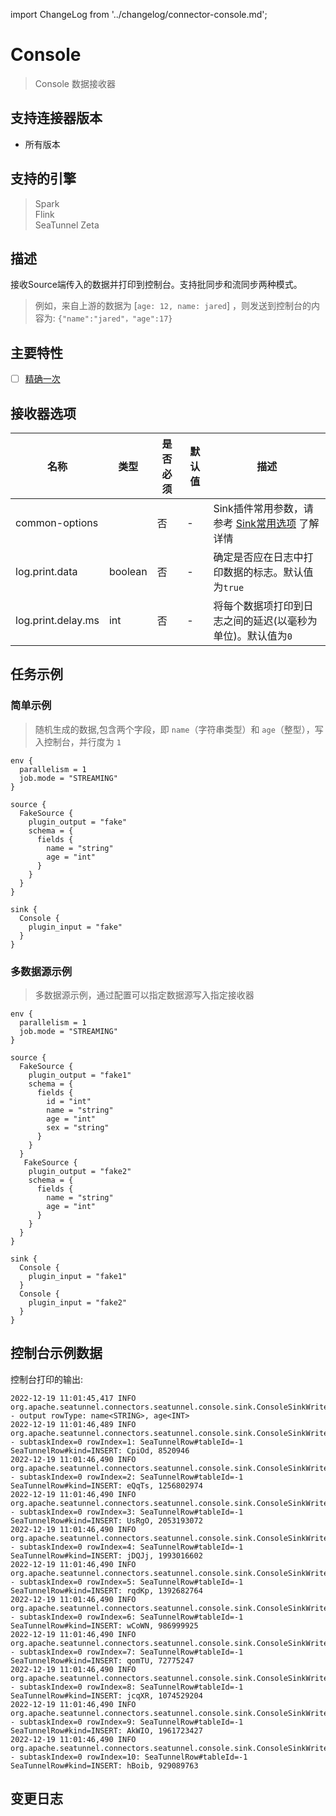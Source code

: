 import ChangeLog from '../changelog/connector-console.md';

# Console

> Console 数据接收器

## 支持连接器版本

- 所有版本

## 支持的引擎

> Spark<br/>
> Flink<br/>
> SeaTunnel Zeta<br/>

## 描述

接收Source端传入的数据并打印到控制台。支持批同步和流同步两种模式。

> 例如，来自上游的数据为 [`age: 12, name: jared`] ，则发送到控制台的内容为: `{"name":"jared"，"age":17}`

## 主要特性

- [ ] [精确一次](../../concept/connector-v2-features.md)

## 接收器选项

|         名称         |   类型    | 是否必须 | 默认值 |                            描述                             |
|--------------------|---------|------|-----|-----------------------------------------------------------|
| common-options     |         | 否    | -   | Sink插件常用参数，请参考 [Sink常用选项](../sink-common-options.md) 了解详情 |
| log.print.data     | boolean | 否    | -   | 确定是否应在日志中打印数据的标志。默认值为`true`                               |
| log.print.delay.ms | int     | 否    | -   | 将每个数据项打印到日志之间的延迟(以毫秒为单位)。默认值为`0`                          |

## 任务示例

### 简单示例

> 随机生成的数据,包含两个字段，即 `name`（字符串类型）和 `age`（整型），写入控制台，并行度为 `1`

```
env {
  parallelism = 1
  job.mode = "STREAMING"
}

source {
  FakeSource {
    plugin_output = "fake"
    schema = {
      fields {
        name = "string"
        age = "int"
      }
    }
  }
}

sink {
  Console {
    plugin_input = "fake"
  }
}
```

### 多数据源示例

> 多数据源示例，通过配置可以指定数据源写入指定接收器

```
env {
  parallelism = 1
  job.mode = "STREAMING"
}

source {
  FakeSource {
    plugin_output = "fake1"
    schema = {
      fields {
        id = "int"
        name = "string"
        age = "int"
        sex = "string"
      }
    }
  }
   FakeSource {
    plugin_output = "fake2"
    schema = {
      fields {
        name = "string"
        age = "int"
      }
    }
  }
}

sink {
  Console {
    plugin_input = "fake1"
  }
  Console {
    plugin_input = "fake2"
  }
}
```

## 控制台示例数据

控制台打印的输出:

```
2022-12-19 11:01:45,417 INFO  org.apache.seatunnel.connectors.seatunnel.console.sink.ConsoleSinkWriter - output rowType: name<STRING>, age<INT>
2022-12-19 11:01:46,489 INFO  org.apache.seatunnel.connectors.seatunnel.console.sink.ConsoleSinkWriter - subtaskIndex=0 rowIndex=1: SeaTunnelRow#tableId=-1 SeaTunnelRow#kind=INSERT: CpiOd, 8520946
2022-12-19 11:01:46,490 INFO  org.apache.seatunnel.connectors.seatunnel.console.sink.ConsoleSinkWriter - subtaskIndex=0 rowIndex=2: SeaTunnelRow#tableId=-1 SeaTunnelRow#kind=INSERT: eQqTs, 1256802974
2022-12-19 11:01:46,490 INFO  org.apache.seatunnel.connectors.seatunnel.console.sink.ConsoleSinkWriter - subtaskIndex=0 rowIndex=3: SeaTunnelRow#tableId=-1 SeaTunnelRow#kind=INSERT: UsRgO, 2053193072
2022-12-19 11:01:46,490 INFO  org.apache.seatunnel.connectors.seatunnel.console.sink.ConsoleSinkWriter - subtaskIndex=0 rowIndex=4: SeaTunnelRow#tableId=-1 SeaTunnelRow#kind=INSERT: jDQJj, 1993016602
2022-12-19 11:01:46,490 INFO  org.apache.seatunnel.connectors.seatunnel.console.sink.ConsoleSinkWriter - subtaskIndex=0 rowIndex=5: SeaTunnelRow#tableId=-1 SeaTunnelRow#kind=INSERT: rqdKp, 1392682764
2022-12-19 11:01:46,490 INFO  org.apache.seatunnel.connectors.seatunnel.console.sink.ConsoleSinkWriter - subtaskIndex=0 rowIndex=6: SeaTunnelRow#tableId=-1 SeaTunnelRow#kind=INSERT: wCoWN, 986999925
2022-12-19 11:01:46,490 INFO  org.apache.seatunnel.connectors.seatunnel.console.sink.ConsoleSinkWriter - subtaskIndex=0 rowIndex=7: SeaTunnelRow#tableId=-1 SeaTunnelRow#kind=INSERT: qomTU, 72775247
2022-12-19 11:01:46,490 INFO  org.apache.seatunnel.connectors.seatunnel.console.sink.ConsoleSinkWriter - subtaskIndex=0 rowIndex=8: SeaTunnelRow#tableId=-1 SeaTunnelRow#kind=INSERT: jcqXR, 1074529204
2022-12-19 11:01:46,490 INFO  org.apache.seatunnel.connectors.seatunnel.console.sink.ConsoleSinkWriter - subtaskIndex=0 rowIndex=9: SeaTunnelRow#tableId=-1 SeaTunnelRow#kind=INSERT: AkWIO, 1961723427
2022-12-19 11:01:46,490 INFO  org.apache.seatunnel.connectors.seatunnel.console.sink.ConsoleSinkWriter - subtaskIndex=0 rowIndex=10: SeaTunnelRow#tableId=-1 SeaTunnelRow#kind=INSERT: hBoib, 929089763
```

## 变更日志

<ChangeLog />